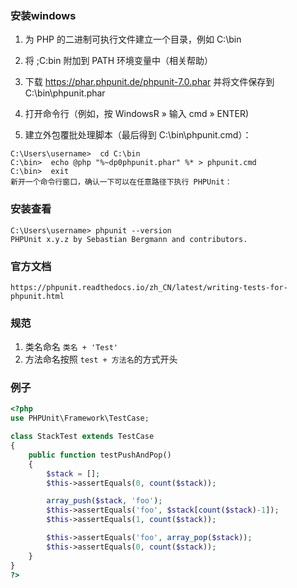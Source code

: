 ### 安装windows

1. 为 PHP 的二进制可执行文件建立一个目录，例如 C:\bin

2. 将 ;C:bin 附加到 PATH 环境变量中（相关帮助）

3. 下载 https://phar.phpunit.de/phpunit-7.0.phar 并将文件保存到 C:\bin\phpunit.phar

4. 打开命令行（例如，按 WindowsR » 输入 cmd » ENTER)

5. 建立外包覆批处理脚本（最后得到 C:\bin\phpunit.cmd）：
```
C:\Users\username>  cd C:\bin
C:\bin>  echo @php "%~dp0phpunit.phar" %* > phpunit.cmd
C:\bin>  exit
新开一个命令行窗口，确认一下可以在任意路径下执行 PHPUnit：
```

### 安装查看
```
C:\Users\username> phpunit --version
PHPUnit x.y.z by Sebastian Bergmann and contributors.
```

### 官方文档
```
https://phpunit.readthedocs.io/zh_CN/latest/writing-tests-for-phpunit.html
```

### 规范
1. 类名命名 `类名 + 'Test'`
1. 方法命名按照 `test + 方法名`的方式开头


### 例子
```php
<?php
use PHPUnit\Framework\TestCase;

class StackTest extends TestCase
{
    public function testPushAndPop()
    {
        $stack = [];
        $this->assertEquals(0, count($stack));

        array_push($stack, 'foo');
        $this->assertEquals('foo', $stack[count($stack)-1]);
        $this->assertEquals(1, count($stack));

        $this->assertEquals('foo', array_pop($stack));
        $this->assertEquals(0, count($stack));
    }
}
?>
```